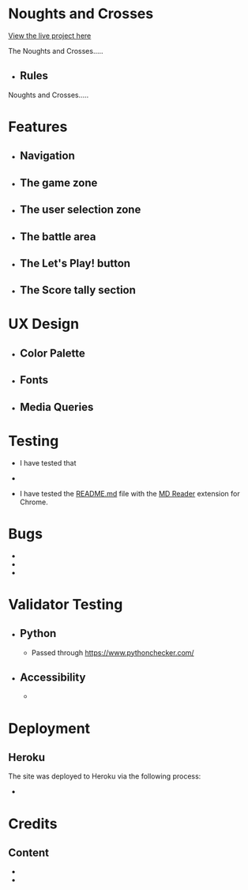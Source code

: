 # Noughts and Crosses

[View the live project here]()

The Noughts and Crosses.....

+ ## Rules

Noughts and Crosses.....

# Features

+ ## Navigation
    
+ ## The game zone

+ ## The user selection zone

+ ## The battle area

+ ## The Let's Play! button

+ ## The Score tally section
        
# UX Design

+ ## Color Palette

+ ## Fonts

+ ## Media Queries

# Testing

+ I have tested that 

+ 

+ I have tested the [README.md](https://github.com/Rob-Mundy/Noughts_and_Crosses#readme) file with the [MD Reader](https://chrome.google.com/webstore/detail/md-reader/medapdbncneneejhbgcjceippjlfkmkg) extension for Chrome.

# Bugs

+    

+ 

+ 

# Validator Testing

+ ## Python

    + Passed through https://www.pythonchecker.com/

+ ## Accessibility 

    +   

# Deployment

## Heroku 

The site was deployed to Heroku via the following process:

+ 

# Credits

## Content

+ 

+ 